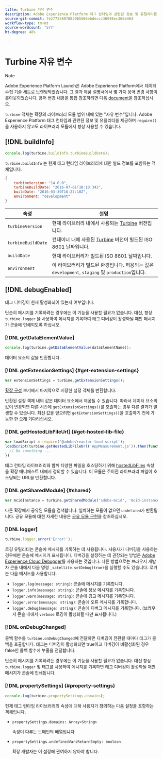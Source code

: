 ```yaml
---
title: Turbine 자유 변수
description: Adobe Experience Platform 태그 런타임과 관련된 정보 및 유틸리티를 제공하는 무료 변수인 turbine 객체에 대해 알아봅니다.
source-git-commit: 7e27735697882065566ebdeccc36998ec368e404
workflow-type: tm+mt
source-wordcount: '577'
ht-degree: 48%

---
```


# Turbine 자유 변수

>[!NOTE]
>
>Adobe Experience Platform Launch은 Adobe Experience Platform에서 데이터 수집 기술 세트로 브랜딩되었습니다. 그 결과 제품 설명서에서 몇 가지 용어 변경 사항이 롤아웃되었습니다. 용어 변경 내용을 통합 참조하려면 다음 [document](../term-updates.md)을 참조하십시오.

`turbine` 객체는 확장의 라이브러리 모듈 범위 내에 있는 &quot;자유 변수&quot;입니다. Adobe Experience Platform 태그 런타임과 관련된 정보 및 유틸리티를 제공하며 `require()` 을 사용하지 않고도 라이브러리 모듈에서 항상 사용할 수 있습니다.

## [!DNL buildInfo]

```js
console.log(turbine.buildInfo.turbineBuildDate);
```

`turbine.buildInfo` 는 현재 태그 런타임 라이브러리에 대한 빌드 정보를 포함하는 객체입니다.

```js
{
    turbineVersion: "14.0.0",
    turbineBuildDate: "2016-07-01T18:10:34Z",
    buildDate: "2016-03-30T16:27:10Z",
    environment: "development"
}
```

| 속성 | 설명 |
| --- | --- |
| `turbineVersion` | 현재 라이브러리 내에서 사용되는 [Turbine](https://www.npmjs.com/package/@adobe/reactor-turbine) 버전입니다. |
| `turbineBuildDate` | 컨테이너 내에 사용된 [Turbine](https://www.npmjs.com/package/@adobe/reactor-turbine) 버전이 빌드된 ISO 8601 날짜입니다. |
| `buildDate` | 현재 라이브러리가 빌드된 ISO 8601 날짜입니다. |
| `environment` | 이 라이브러리가 빌드된 환경입니다. 허용되는 값은 `development`, `staging` 및 `production`입니다. |


## [!DNL debugEnabled]

태그 디버깅이 현재 활성화되어 있는지 여부입니다.

단순히 메시지를 기록하려는 경우에는 이 기능을 사용할 필요가 없습니다. 대신, 항상 `turbine.logger` 을 사용하여 메시지를 기록하여 태그 디버깅이 활성화될 때만 메시지가 콘솔에 인쇄되도록 하십시오.

### [!DNL getDataElementValue]

```js
console.log(turbine.getDataElementValue(dataElementName));
```

데이터 요소의 값을 반환합니다.

### [!DNL getExtensionSettings] {#get-extension-settings}

```js
var extensionSettings = turbine.getExtensionSettings();
```

[확장 구성](./configuration.md) 보기에서 마지막으로 저장한 설정 객체를 반환합니다.

반환된 설정 객체 내의 값은 데이터 요소에서 제공될 수 있습니다. 따라서 데이터 요소의 값이 변경되면 다른 시간에 `getExtensionSettings()`를 호출하는 경우 다른 결과가 발생할 수 있습니다. 최신 값을 얻으려면 `getExtensionSettings()`을 호출하기 전에 가능한 한 오래 기다리십시오.

### [!DNL getHostedLibFileUrl] {#get-hosted-lib-file}

```js
var loadScript = require('@adobe/reactor-load-script');
loadScript(turbine.getHostedLibFileUrl('AppMeasurement.js')).then(function() {
  // Do something ...
})
```

태그 런타임 라이브러리와 함께 다양한 파일을 호스팅하기 위해 [hostedLibFiles](./manifest.md) 속성을 확장 매니페스트 내에서 정의할 수 있습니다. 이 모듈은 주어진 라이브러리 파일이 호스팅되는 URL을 반환합니다.

### [!DNL getSharedModule] {#shared}

```js
var mcidInstance = turbine.getSharedModule('adobe-mcid', 'mcid-instance');
```

다른 확장에서 공유된 모듈을 검색합니다. 일치하는 모듈이 없으면 `undefined`가 반환됩니다. 공유 모듈에 대한 자세한 내용은 [공유 모듈 구현](./web/shared.md)을 참조하십시오.

### [!DNL logger]

```js
turbine.logger.error('Error!');
```

로깅 유틸리티는 콘솔에 메시지를 기록하는 데 사용됩니다. 사용자가 디버깅을 사용하는 경우에만 콘솔에 메시지가 표시됩니다. 디버깅을 설정하는 데 권장되는 방법은 [Adobe Experience Cloud Debugger](https://chrome.google.com/webstore/detail/adobe-experience-cloud-de/ocdmogmohccmeicdhlhhgepeaijenapj?src=propaganda)를 사용하는 것입니다. 다른 방법으로는 브라우저 개발자 콘솔 내에서 다음 명령 `_satellite.setDebug(true)`을 실행할 수도 있습니다. 로거는 다음 메서드를 사용합니다.

* `logger.log(message: string)`: 콘솔에 메시지를 기록합니다.
* `logger.info(message: string)`: 콘솔에 정보 메시지를 기록합니다.
* `logger.warn(message: string)`: 콘솔에 경고 메시지를 기록합니다.
* `logger.error(message: string)`: 콘솔에 오류 메시지를 기록합니다.
* `logger.debug(message: string)`: 콘솔에 디버그 메시지를 기록합니다. (브라우저 콘솔 내에서 `verbose` 로깅이 활성화될 때만 표시됩니다.)

### [!DNL onDebugChanged]

콜백 함수를 `turbine.onDebugChanged`에 전달하면 디버깅이 전환될 때마다 태그가 콜백을 호출합니다. 태그는 디버깅이 활성화되면 true이고 디버깅이 비활성화된 경우 false인 콜백 함수에 부울을 전달합니다.

단순히 메시지를 기록하려는 경우에는 이 기능을 사용할 필요가 없습니다. 대신 항상 `turbine.logger` 및 태그를 사용하여 메시지를 기록하면 태그 디버깅이 활성화될 때만 메시지가 콘솔에 인쇄됩니다.

### [!DNL propertySettings] {#property-settings}

```js
console.log(turbine.propertySettings.domains);
```

현재 태그 런타임 라이브러리의 속성에 대해 사용자가 정의하는 다음 설정을 포함하는 객체입니다.

* `propertySettings.domains: Array<String>`

   속성이 다루는 도메인의 배열입니다.

* `propertySettings.undefinedVarsReturnEmpty: boolean`

   확장 개발자는 이 설정에 관여하지 않아야 합니다.
